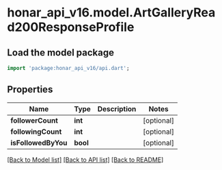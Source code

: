 # honar_api_v16.model.ArtGalleryRead200ResponseProfile

## Load the model package
```dart
import 'package:honar_api_v16/api.dart';
```

## Properties
Name | Type | Description | Notes
------------ | ------------- | ------------- | -------------
**followerCount** | **int** |  | [optional] 
**followingCount** | **int** |  | [optional] 
**isFollowedByYou** | **bool** |  | [optional] 

[[Back to Model list]](../README.md#documentation-for-models) [[Back to API list]](../README.md#documentation-for-api-endpoints) [[Back to README]](../README.md)


